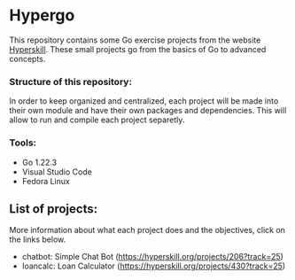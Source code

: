 # Hypergo

This repository contains some Go exercise projects from the website [Hyperskill](https://hyperskill.org/). These small projects go from the
basics of Go to advanced concepts.

### Structure of this repository:

In order to keep organized and centralized, each project will be made into their own module and have their own packages and dependencies. This will allow to run and compile each project separetly.

### Tools:

- Go 1.22.3
- Visual Studio Code
- Fedora Linux

## List of projects:

More information about what each project does and the objectives, click on the links below.

- chatbot: Simple Chat Bot (https://hyperskill.org/projects/206?track=25)
- loancalc: Loan Calculator (https://hyperskill.org/projects/430?track=25)
